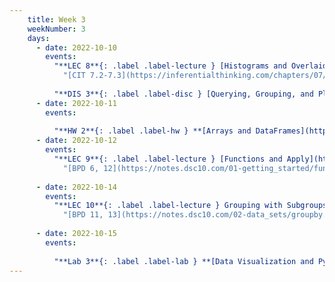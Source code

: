 ```yaml
---
    title: Week 3
    weekNumber: 3
    days:
      - date: 2022-10-10
        events:
          "**LEC 8**{: .label .label-lecture } [Histograms and Overlaid Plots](http://datahub.ucsd.edu/user-redirect/git-sync?repo=https://github.com/dsc-courses/dsc10-2022-fa&subPath=lectures/lec08/lec08.ipynb) [✏️](resources/lectures/lec08/lec08.html)":
            "[CIT 7.2-7.3](https://inferentialthinking.com/chapters/07/2/Visualizing_Numerical_Distributions.html)"
                
          "**DIS 3**{: .label .label-disc } [Querying, Grouping, and Plotting](https://practice.dsc10.com/disc03/index.html)":
      - date: 2022-10-11
        events:
          
          "**HW 2**{: .label .label-hw } **[Arrays and DataFrames](http://datahub.ucsd.edu/user-redirect/git-sync?repo=https://github.com/dsc-courses/dsc10-2022-fa&subPath=homeworks/hw02/hw02.ipynb)**":
      - date: 2022-10-12
        events:
          "**LEC 9**{: .label .label-lecture } [Functions and Apply](http://datahub.ucsd.edu/user-redirect/git-sync?repo=https://github.com/dsc-courses/dsc10-2022-fa&subPath=lectures/lec09/lec09.ipynb) [✏️](resources/lectures/lec09/lec09.html":
            "[BPD 6, 12](https://notes.dsc10.com/01-getting_started/functions-defining.html#example)"
                
      - date: 2022-10-14
        events:
          "**LEC 10**{: .label .label-lecture } Grouping with Subgroups, Merge":
            "[BPD 11, 13](https://notes.dsc10.com/02-data_sets/groupby.html)"
                
      - date: 2022-10-15
        events:
          
          "**Lab 3**{: .label .label-lab } **[Data Visualization and Python Functions](http://datahub.ucsd.edu/user-redirect/git-sync?repo=https://github.com/dsc-courses/dsc10-2022-fa&subPath=labs/lab03/lab03.ipynb)**":
---
```

